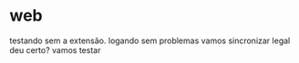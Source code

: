 # web

testando sem a extensão.
logando
sem problemas
vamos sincronizar
legal
deu certo?
vamos testar
